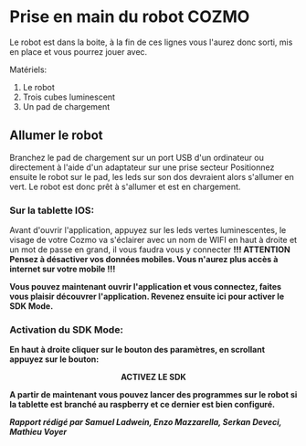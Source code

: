 # Prise en main du robot COZMO

Le robot est dans la boite, à la fin de ces lignes vous l'aurez donc sorti, mis en place et vous pourrez jouer avec.

Matériels:
1. Le robot
2. Trois cubes luminescent
3. Un pad de chargement



## Allumer le robot
Branchez le pad de chargement sur un port USB d'un ordinateur ou directement à l'aide d'un adaptateur sur une prise secteur
Positionnez ensuite le robot sur le pad, les leds sur son dos devraient alors s'allumer en vert. Le robot est donc prêt à s'allumer et est en chargement.

### Sur la tablette IOS:
Avant d'ouvrir l'application, appuyez sur les leds vertes luminescentes, le visage de votre Cozmo va s'éclairer avec un nom de WIFI en haut à droite et un mot de passe en grand,
il vous faudra vous y connecter 
<b>!!! ATTENTION Pensez à désactiver vos données mobiles.
Vous n'aurez plus accès à internet sur votre mobile !!!<b>

Vous pouvez maintenant ouvrir l'application et vous connectez, faites vous plaisir découvrer l'application. Revenez ensuite ici pour activer le SDK Mode.

### Activation du SDK Mode:
En haut à droite cliquer sur le bouton des paramètres, en scrollant appuyez sur le bouton:
<center><b>ACTIVEZ LE SDK</b></center>

A partir de maintenant vous pouvez lancer des programmes sur le robot si la tablette est branché au raspberry et ce dernier est bien configuré.

<i>Rapport rédigé par Samuel Ladwein, Enzo Mazzarella, Serkan Deveci, Mathieu Voyer</i>
